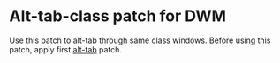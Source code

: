 # Alt-tab-class patch for DWM

Use this patch to alt-tab through same class windows.
Before using this patch, apply first [alt-tab](https://dwm.suckless.org/patches/alt-tab/) patch.
